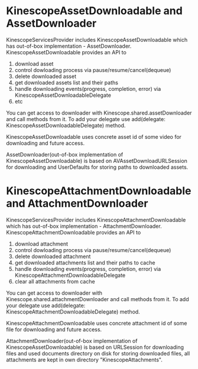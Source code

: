<!-- TODO describe player and player view customisation -->

# KinescopeAssetDownloadable and AssetDownloader

KinescopeServicesProvider includes KinescopeAssetDownloadable which has out-of-box implementation - AssetDownloader. 
KinescopeAssetDownloadable provides an API to
1) download asset
2) control dowloading process via pause/resume/cancel(dequeue)
3) delete downloaded asset
4) get downloaded assets list and their paths
5) handle downloading events(progress, completion, error) via KinescopeAssetDownloadableDelegate
6) etc

You can get access to downloader with Kinescope.shared.assetDownloader and call methods from it.
To add your delegate use add(delegate: KinescopeAssetDownloadableDelegate) method.

KinescopeAssetDownloadable uses concrete asset id of some video for downloading and future access.  

AssetDownloader(out-of-box implementation of KinescopeAssetDownloadable) is based on AVAssetDownloadURLSession for downloading and UserDefaults for storing paths to downloaded assets. 

# KinescopeAttachmentDownloadable and AttachmentDownloader

KinescopeServicesProvider includes KinescopeAttachmentDownloadable which has out-of-box implementation - AttachmentDownloader. 
KinescopeAttachmentDownloadable provides an API to
1) download attachment
2) control dowloading process via pause/resume/cancel(dequeue)
3) delete downloaded attachment
4) get downloaded attachments list and their paths to cache
5) handle downloading events(progress, completion, error) via KinescopeAttachmentDownloadableDelegate
6) clear all attachments from cache

You can get access to downloader with Kinescope.shared.attachmentDownloader and call methods from it.
To add your delegate use add(delegate: KinescopeAttachmentDownloadableDelegate) method.

KinescopeAttachmentDownloadable uses concrete attachment id of some file for downloading and future access.  

AttachmentDownloader(out-of-box implementation of KinescopeAssetDownloadable) is based on URLSession for downloading files and used documents directory on disk  for storing downloaded files, all attachments are kept in own directory "KinescopeAttachments".

